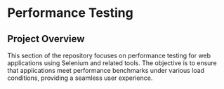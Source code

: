 # Performance Testing

## Project Overview

This section of the repository focuses on performance testing for web applications using Selenium and related tools. The objective is to ensure that applications meet performance benchmarks under various load conditions, providing a seamless user experience.
